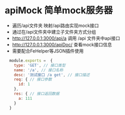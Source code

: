 # apiMock 简单mock服务器

* 遍历/api文件夹 映射/api路由实现mock接口 
* 通过在/api文件夹中建立子文件夹方式分组
* http://127.0.0.1:3000/api/a 调用 /api 文件夹中api接口
* http://127.0.0.1:3000/apiDoc/ 查看mock接口信息 
* 需要配合FeHelper等JSON插件使用

```js
  module.exports =  {
    type: 'GET', // 接口类型
    name: '/a', // 接口名称
    desc: '测试接口 /a get', // 接口描述
    req: { // 接口参数
      id: 1
    },
    res: { // 接口返回数据
      a: 111
    }
  }
```
